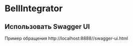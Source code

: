 # BellIntegrator


Использовать Swagger UI
-
Пример обращения http://localhost:8888//swagger-ui.html